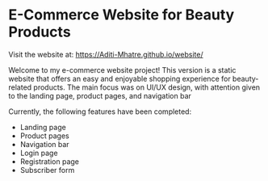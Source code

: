 # E-Commerce Website for Beauty Products

Visit the website at: https://Aditi-Mhatre.github.io/website/ 

Welcome to my e-commerce website project! This version is a static website that offers an easy and enjoyable shopping experience for beauty-related products. The main focus was on UI/UX design, with attention given to the landing page, product pages, and navigation bar

Currently, the following features have been completed:

- Landing page
- Product pages
- Navigation bar
- Login page
- Registration page
- Subscriber form
